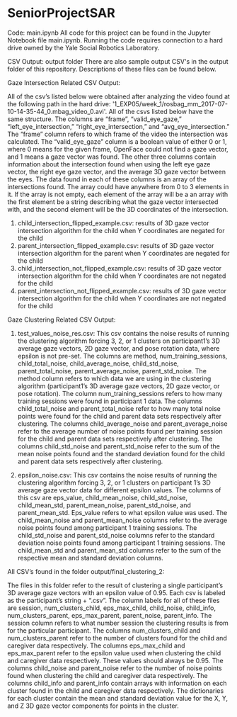 # SeniorProjectSAR

Code: main.ipynb
All code for this project can be found in the Jupyter Notebook file main.ipynb. Running the code requires connection to a hard drive owned by the Yale Social Robotics Laboratory.

CSV Output: output folder
There are also sample output CSV's in the output folder of this repository. Descriptions of these files can be found below.

Gaze Intersection Related CSV Output:

All of the csv’s listed below were obtained after analyzing the video found at the following path in the hard drive: '1_EXP05/week_1/rosbag_mm_2017-07-10-14-35-44_0.mbag_video_0.avi'. All of the csvs listed below have the same structure. The columns are “frame”, “valid_eye_gaze,” “left_eye_intersection,” “right_eye_intersection,” and “avg_eye_intersection.” The “frame” column refers to which frame of the video the intersection was calculated. The “valid_eye_gaze” column is a boolean value of either 0 or 1, where 0 means for the given frame, OpenFace could not find a gaze vector, and 1 means a gaze vector was found. The other three columns contain information about the intersection found when using the left eye gaze vector, the right eye gaze vector, and the average 3D gaze vector between the eyes. The data found in each of these columns is an array of the intersections found. The array could have anywhere from 0 to 3 elements in it. If the array is not empty, each element of the array will be a an array with the first element be a string describing what the gaze vector intersected with, and the second element will be the 3D coordinates of the intersection.
1. child_intersection_flipped_example.csv: results of 3D gaze vector intersection algorithm for the child when Y coordinates are negated for the child 
2. parent_intersection_flipped_example.csv: results of 3D gaze vector intersection algorithm for the parent when Y coordinates are negated for the child
3. child_intersection_not_flipped_example.csv: results of 3D gaze vector intersection algorithm for the child when Y coordinates are not negated for the child
4. parent_intersection_not_flipped_example.csv: results of 3D gaze vector intersection algorithm for the child when Y coordinates are not negated for the child

Gaze Clustering Related CSV Output:

1. test_values_noise_res.csv:
This csv contains the noise results of running the clustering algorithm forcing 3, 2, or 1 clusters on participant1’s 3D average gaze vectors, 2D gaze vector, and pose rotation data, where epsilon is not pre-set. The columns are method, num_training_sessions, child_total_noise, child_average_noise, child_std_noise, parent_total_noise, parent_average_noise, parent_std_noise. The method column refers to which data we are using in the clustering algorithm (participant1’s 3D average gaze vectors, 2D gaze vector, or pose rotation). The column num_training_sessions refers to how many training sessions were found in participant 1 data. The columns child_total_noise and parent_total_noise refer to how many total noise points were found for the child and parent data sets respectively after clustering. The columns child_average_noise and parent_average_noise refer to the average number of noise points found per training session for the child and parent data sets respectively after clustering. The columns child_std_noise and parent_std_noise refer to the sum of the mean noise points found and the standard deviation found for the child and parent data sets respectively after clustering.

2. epsilon_noise.csv:
This csv contains the noise results of running the clustering algorithm forcing 3, 2, or 1 clusters on participant 1’s 3D average gaze vector data for different epsilon values. The columns of this csv are eps_value, child_mean_noise, child_std_noise, child_mean_std, parent_mean_noise, parent_std_noise, and parent_mean_std. Eps_value refers to what epsilon value was used. The child_mean_noise and parent_mean_noise columns refer to the average noise points found among participant 1 training sessions. The child_std_noise and parent_std_noise columns refer to the standard deviation noise points found among participant 1 training sessions. The child_mean_std and parent_mean_std columns refer to the sum of the respective mean and standard deviation columns.


All CSV’s found in the folder output/final_clustering_2:

The files in this folder refer to the result of clustering a single participant’s 3D average gaze vectors with an epsilon value of 0.95. Each csv is labeled as the participant’s string + “.csv”. The column labels for all of these files are session, num_clusters_child,  eps_max_child, child_noise, child_info, num_clusters_parent, eps_max_parent, parent_noise, parent_info. The session column refers to what number session the clustering results is from for the particular participant. The columns num_clusters_child and num_clusters_parent refer to the number of clusters found for the child and caregiver data respectively. The columns eps_max_child and eps_max_parent refer to the epsilon value used when clustering the child and caregiver data respectively. These values should always be 0.95. The columns child_noise and parent_noise refer to the number of noise points found when clustering the child and caregiver data respectively. The columns child_info and parent_info contain arrays with information on each cluster found in the child and caregiver data respectively. The dictionaries for each cluster contain the mean and standard deviation value for the X, Y, and Z 3D gaze vector components for points in the cluster.
